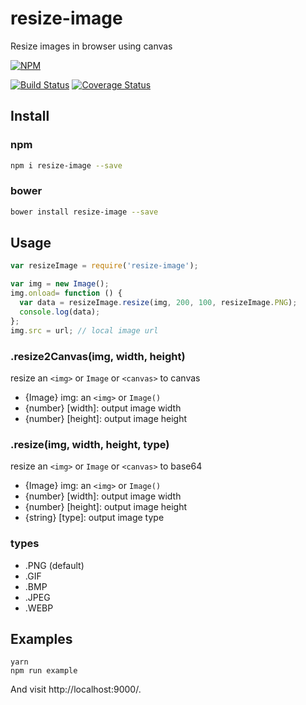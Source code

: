 # resize-image

Resize images in browser using canvas

[![NPM](https://nodei.co/npm/resize-image.png)](https://nodei.co/npm/resize-image/)

[![Build Status](https://travis-ci.org/csbun/resize-image.svg)](https://travis-ci.org/csbun/resize-image)
[![Coverage Status](https://coveralls.io/repos/csbun/resize-image/badge.svg?branch=master&service=github)](https://coveralls.io/github/csbun/resize-image?branch=master)

## Install

### npm

```sh
npm i resize-image --save
```

### bower

```sh
bower install resize-image --save
```

## Usage

```javascript
var resizeImage = require('resize-image');

var img = new Image();
img.onload= function () {
  var data = resizeImage.resize(img, 200, 100, resizeImage.PNG);
  console.log(data);
};
img.src = url; // local image url
```

### .resize2Canvas(img, width, height)

resize an `<img>` or `Image` or `<canvas>` to canvas

- {Image}  img:    an `<img>` or `Image()`
- {number} [width]:  output image width
- {number} [height]: output image height

### .resize(img, width, height, type)

resize an `<img>` or `Image` or `<canvas>` to base64

- {Image}  img:    an `<img>` or `Image()`
- {number} [width]:  output image width
- {number} [height]: output image height
- {string} [type]:   output image type

### types

- .PNG (default)
- .GIF
- .BMP
- .JPEG
- .WEBP

## Examples

```
yarn
npm run example
```

And visit http://localhost:9000/.
